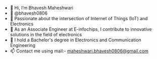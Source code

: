 - 👋 Hi, I’m Bhavesh Maheshwari
- 👤 @bhavesh0806
- 👀 Passionate about the intersection of Internet of Things (IoT) and Electronics 
- 🏢 As an Associate Engineer at E-infochips, I contribute to innovative solutions in the field of electronics
- 📜 I hold a Bachelor's degree in Electronics and Communication Engineering
- 📫 Contact me using mail:- maheshwari.bhavesh0806@gmail.com
<!---
bhavesh0806/bhavesh0806 is a ✨ special ✨ repository because its `README.md` (this file) appears on your GitHub profile.
You can click the Preview link to take a look at your changes.
--->

